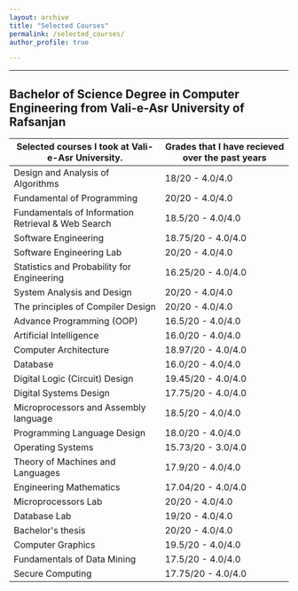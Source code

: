 ```yaml
---
layout: archive
title: "Selected Courses"
permalink: /selected_courses/
author_profile: true

---
```



--- 
## Bachelor of Science Degree in Computer Engineering from Vali-e-Asr University of Rafsanjan

| Selected courses I took at Vali-e-Asr University.  | Grades that I have recieved over the past years             |
|----------------------------------------------------|--------------------|
| Design and Analysis of Algorithms                  | 18/20 - 4.0/4.0    |
| Fundamental of Programming                         | 20/20 - 4.0/4.0    |
| Fundamentals of Information Retrieval & Web Search | 18.5/20 - 4.0/4.0  |
| Software Engineering                               | 18.75/20 - 4.0/4.0 |
| Software Engineering Lab                           | 20/20 - 4.0/4.0    |
| Statistics and Probability for Engineering         | 16.25/20 - 4.0/4.0 |
| System Analysis and Design                         | 20/20 - 4.0/4.0    |
| The principles of Compiler Design                  | 20/20 - 4.0/4.0    |
| Advance Programming (OOP)                          | 16.5/20 - 4.0/4.0  |
| Artificial Intelligence                            | 16.0/20 - 4.0/4.0  |
| Computer Architecture                              | 18.97/20 - 4.0/4.0 |
| Database                                           | 16.0/20 - 4.0/4.0  |
| Digital Logic (Circuit) Design                     | 19.45/20 - 4.0/4.0 |
| Digital Systems Design                             | 17.75/20 - 4.0/4.0 |
| Microprocessors and Assembly language              | 18.5/20 - 4.0/4.0  |
| Programming Language Design                        | 18.0/20 - 4.0/4.0  |
| Operating Systems                                  | 15.73/20 - 3.0/4.0 |
| Theory of Machines and Languages                   | 17.9/20 - 4.0/4.0  |
| Engineering Mathematics                            | 17.04/20 - 4.0/4.0 |
| Microprocessors Lab                                | 20/20 - 4.0/4.0    |
| Database Lab                                       | 19/20 - 4.0/4.0    |
| Bachelor's thesis                                  | 20/20 - 4.0/4.0    |
| Computer Graphics                                  | 19.5/20 - 4.0/4.0  |
| Fundamentals of Data Mining                        | 17.5/20 - 4.0/4.0  |
| Secure Computing                                   | 17.75/20 - 4.0/4.0 |


